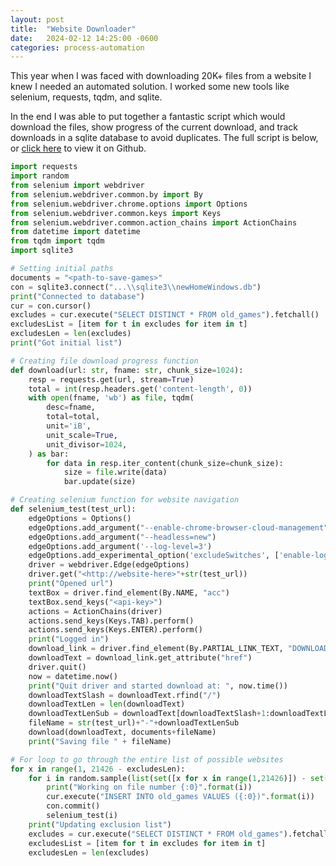 ```yaml
---
layout: post
title:  "Website Downloader"
date:   2024-02-12 14:25:00 -0600
categories: process-automation
---
```


This year when I was faced with downloading 20K+ files from a website I knew I needed an automated solution.  I worked some new tools like selenium, requests, tqdm, and sqlite.

In the end I was able to put together a fantastic script which would download the files, show progress of the current download, and track downloads in a sqlite database to avoid duplicates.  The full script is below, or [click here][github-downloader] to view it on Github.

```python
import requests
import random
from selenium import webdriver
from selenium.webdriver.common.by import By
from selenium.webdriver.chrome.options import Options
from selenium.webdriver.common.keys import Keys
from selenium.webdriver.common.action_chains import ActionChains
from datetime import datetime
from tqdm import tqdm
import sqlite3

# Setting initial paths
documents = "<path-to-save-games>"
con = sqlite3.connect("...\\sqlite3\\newHomeWindows.db")
print("Connected to database")
cur = con.cursor()
excludes = cur.execute("SELECT DISTINCT * FROM old_games").fetchall()
excludesList = [item for t in excludes for item in t]
excludesLen = len(excludes)
print("Got initial list")

# Creating file download progress function
def download(url: str, fname: str, chunk_size=1024):
    resp = requests.get(url, stream=True)
    total = int(resp.headers.get('content-length', 0))
    with open(fname, 'wb') as file, tqdm(
        desc=fname,
        total=total,
        unit='iB',
        unit_scale=True,
        unit_divisor=1024,
    ) as bar:
        for data in resp.iter_content(chunk_size=chunk_size):
            size = file.write(data)
            bar.update(size)

# Creating selenium function for website navigation
def selenium_test(test_url):
    edgeOptions = Options()
    edgeOptions.add_argument("--enable-chrome-browser-cloud-management")
    edgeOptions.add_argument("--headless=new")
    edgeOptions.add_argument('--log-level=3')
    edgeOptions.add_experimental_option('excludeSwitches', ['enable-logging'])
    driver = webdriver.Edge(edgeOptions)
    driver.get("<http://website-here>"+str(test_url))
    print("Opened url")
    textBox = driver.find_element(By.NAME, "acc")
    textBox.send_keys("<api-key>")
    actions = ActionChains(driver)
    actions.send_keys(Keys.TAB).perform()
    actions.send_keys(Keys.ENTER).perform()
    print("Logged in")
    download_link = driver.find_element(By.PARTIAL_LINK_TEXT, "DOWNLOAD")
    downloadText = download_link.get_attribute("href")
    driver.quit()
    now = datetime.now()
    print("Quit driver and started download at: ", now.time())
    downloadTextSlash = downloadText.rfind("/")
    downloadTextLen = len(downloadText)
    downloadTextLenSub = downloadText[downloadTextSlash+1:downloadTextLen]
    fileName = str(test_url)+"-"+downloadTextLenSub
    download(downloadText, documents+fileName)
    print("Saving file " + fileName)

# For loop to go through the entire list of possible websites
for x in range(1, 21426 - excludesLen):
    for i in random.sample(list(set([x for x in range(1,21426)]) - set(excludesList)),1):
        print("Working on file number {:0}".format(i))
        cur.execute("INSERT INTO old_games VALUES ({:0})".format(i))
        con.commit()
        selenium_test(i)
    print("Updating exclusion list")
    excludes = cur.execute("SELECT DISTINCT * FROM old_games").fetchall()
    excludesList = [item for t in excludes for item in t]
    excludesLen = len(excludes)

```

[github-downloader]: https://github.com/JordanMPDS/website-downloader